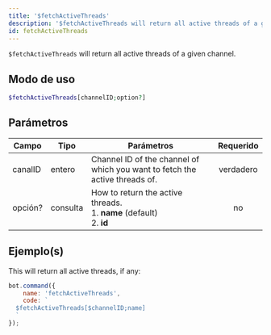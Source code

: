 ```yaml
---
title: '$fetchActiveThreads'
description: '$fetchActiveThreads will return all active threads of a given channel.'
id: fetchActiveThreads
---
```


`$fetchActiveThreads` will return all active threads of a given channel.

## Modo de uso

```php
$fetchActiveThreads[channelID;option?]
```

## Parámetros

| Campo   | Tipo     | Parámetros                                                                                  | Requerido |
| ------- | -------- | ------------------------------------------------------------------------------------------- |:---------:|
| canalID | entero   | Channel ID of the channel of which you want to fetch the active threads of.                 | verdadero |
| opción? | consulta | How to return the active threads. <br /> 1. **name** (default) <br /> 2. **id** |    no     |

## Ejemplo(s)

This will return all active threads, if any:

```javascript
bot.command({
    name: 'fetchActiveThreads',
    code: `
  $fetchActiveThreads[$channelID;name]
  `
});
```